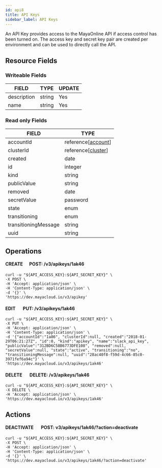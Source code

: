 ```yaml
---
id: api8
title: API Keys
sidebar_label: API Keys
---
```


An API Key provides access to the MayaOnline API if access control has been turned on. The access key and secret key pair are created per environment and can be used to directly call the API.

## Resource Fields

### Writeable Fields

| FIELD       | TYPE   | UPDATE |
| ----------- | ------ | ------ |
| description | string | Yes    |
| name        | string | Yes    |

### Read only Fields

| FIELD                | TYPE                                     |
| -------------------- | ---------------------------------------- |
| accountId            | reference[[account](https://dev.mayacloud.io/v3/accounts)] |
| clusterId            | reference[[cluster](https://dev.mayacloud.io/v3/clusters)] |
| created              | date                                     |
| id                   | integer                                  |
| kind                 | string                                   |
| publicValue          | string                                   |
| removed              | date                                     |
| secretValue          | password                                 |
| state                | enum                                     |
| transitioning        | enum                                     |
| transitioningMessage | string                                   |
| uuid                 | string                                   |

## Operations

#### CREATE &nbsp;&nbsp;&nbsp;&nbsp;&nbsp;POST: /v3/apikeys/1ak46

```
curl -u "${API_ACCESS_KEY}:${API_SECRET_KEY}" \
-X POST \
-H 'Accept: application/json' \
-H 'Content-Type: application/json' \
-d '{}' \
'https://dev.mayacloud.io/v3/apikey'
```

#### EDIT &nbsp;&nbsp;&nbsp;&nbsp;&nbsp; PUT: /v3/apikeys/1ak46

```
curl -u "${API_ACCESS_KEY}:${API_SECRET_KEY}" \
-X PUT \
-H 'Accept: application/json' \
-H 'Content-Type: application/json' \
-d '{"accountId":"1a86", "clusterId":null, "created":"2018-01-29T06:21:27Z", "id":0, "kind":"apikey", "name":"slack_api_key", "publicValue":"312BD6C58B6773DFE108", "removed":null, "secretValue":null, "state":"active", "transitioning":"no", "transitioningMessage":null, "uuid":"28ac40f8-f59d-4c66-85c0-3971fef6a94c"}' \
'https://dev.mayacloud.io/v3/apikeys/1ak46'
```

#### DELETE &nbsp;&nbsp;&nbsp;&nbsp;&nbsp; DELETE: /v3/apikeys/1ak46

```
curl -u "${API_ACCESS_KEY}:${API_SECRET_KEY}" \
-X DELETE \
-H 'Accept: application/json' \
'https://dev.mayacloud.io/v3/apikeys/1ak46'
```



## Actions

#### DEACTIVATE &nbsp;&nbsp;&nbsp;&nbsp;&nbsp;&nbsp;POST: v3/apikeys/1ak46/?action=deactivate

```
curl -u "${API_ACCESS_KEY}:${API_SECRET_KEY}" \
-X POST \
-H 'Accept: application/json' \
-H 'Content-Type: application/json' \
-d '{}' \
'https://dev.mayacloud.io/v3/apikeys/1ak46/?action=deactivate'
```